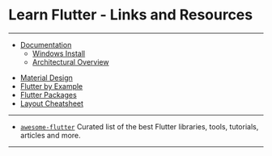 # Learn Flutter - Links and Resources

---

* [Documentation](https://flutter.dev/docs)
  * [Windows Install](https://flutter.io/docs/get-started/install/windows)
  * [Architectural Overview](https://flutter.dev/docs/resources/architectural-overview)

[](.)

* [Material Design](https://material.io/design/)
* [Flutter by Example](https://flutterbyexample.com/)
* [Flutter Packages](https://pub.dev/flutter)
* [Layout Cheatsheet](https://medium.com/flutter-community/flutter-layout-cheat-sheet-5363348d037e)

---

* [`awesome-flutter`](https://github.com/Solido/awesome-flutter) Curated list of the best Flutter libraries, tools, tutorials, articles and more.

---
